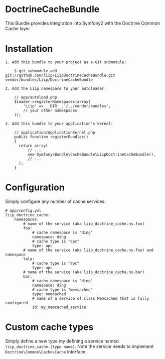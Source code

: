 DoctrineCacheBundle
===================

This Bundle provides integration into Symfony2 with the Doctrine Common Cache layer

Installation
============

    1. Add this bundle to your project as a Git submodule:

        $ git submodule add git://github.com/liip/LiipDoctrineCacheBundle.git vendor/bundles/Liip/DoctrineCacheBundle

    2. Add the Liip namespace to your autoloader:

        // app/autoload.php
        $loader->registerNamespaces(array(
            'Liip' => __DIR__.'/../vendor/bundles',
            // your other namespaces
        ));

    3. Add this bundle to your application's kernel:

        // application/ApplicationKernel.php
        public function registerBundles()
        {
          return array(
              // ...
              new Symfony\Bundle\CacheBundle\LiipDoctrineCacheBundle(),
              // ...
          );
        }

Configuration
=============

Simply configure any number of cache services:

    # app/config.yml
    liip_doctrine_cache:
        namespaces:
            # name of the service (aka liip_doctrine_cache.ns.foo)
            foo:
                # cache namespace is "ding"
                namespace: ding
                # cache type is "apc"
                type: apc
            # name of the service (aka liip_doctrine_cache.ns.foo) and namespace
            lala:
                # cache type is "apc"
                type: apc
            # name of the service (aka liip_doctrine_cache.ns.bar)
            bar:
                # cache namespace is "ding"
                namespace: ding
                # cache type is "memcached"
                type: memcached
                # name of a service of class Memcached that is fully configured
                id: my_memcached_service

Custom cache types
==================

Simply define a new type my defining a service named `liip_doctrine_cache.[type name]`.
Note the service needs to implement ``Doctrine\Common\Cache\Cache`` interface.

